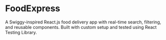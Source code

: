 # FoodExpress
A Swiggy-inspired React.js food delivery app with real-time search, filtering, and reusable components. Built with custom setup and tested using React Testing Library.
